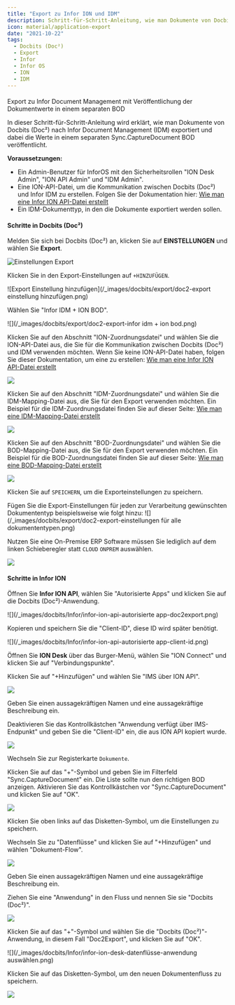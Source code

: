 ```yaml
---
title: "Export zu Infor ION und IDM"
description: Schritt-für-Schritt-Anleitung, wie man Dokumente von Docbits (Doc²) nach Infor Document Management (IDM) exportiert und dabei die Werte in einem separaten Sync.CaptureDocument BOD veröffentlicht.
icon: material/application-export
date: "2021-10-22"
tags:
  - Docbits (Doc²)
  - Export
  - Infor
  - Infor OS
  - ION
  - IDM
---
```


####
Export zu Infor Document Management mit Veröffentlichung der Dokumentwerte in einem separaten BOD

In dieser Schritt-für-Schritt-Anleitung wird erklärt, wie man Dokumente von Docbits (Doc²) nach Infor Document Management (IDM) exportiert und dabei die Werte in einem separaten Sync.CaptureDocument BOD veröffentlicht.

**Voraussetzungen:**

- Ein Admin-Benutzer für InforOS mit den Sicherheitsrollen "ION Desk Admin", "ION API Admin" und "IDM Admin".
- Eine ION-API-Datei, um die Kommunikation zwischen Docbits (Doc²) und Infor IDM zu erstellen. Folgen Sie der Dokumentation hier: [Wie man eine Infor ION API-Datei erstellt](/docbits/export/create-a-infor-ion-api-file/)
- Ein IDM-Dokumenttyp, in den die Dokumente exportiert werden sollen.

#### Schritte in Docbits (Doc²)

Melden Sie sich bei Docbits (Doc²) an, klicken Sie auf **EINSTELLUNGEN** und wählen Sie **Export**.

![Einstellungen Export](/_images/docbits/export/doc2-einstellungen-export.png)


Klicken Sie in den Export-Einstellungen auf `+HINZUFÜGEN`.

![Export Einstellung hinzufügen](/_images/docbits/export/doc2-export einstellung hinzufügen.png)


Wählen Sie "Infor IDM + ION BOD".

![](/_images/docbits/export/doc2-export-infor idm + ion bod.png)

Klicken Sie auf den Abschnitt "ION-Zuordnungsdatei" und wählen Sie die ION-API-Datei aus, die Sie für die Kommunikation zwischen Docbits (Doc²) und IDM verwenden möchten. Wenn Sie keine ION-API-Datei haben, folgen Sie dieser Dokumentation, um eine zu erstellen: [Wie man eine Infor ION API-Datei erstellt](/docbits/export/create-a-infor-ion-api-file/)

![](/_images/docbits/export/doc2-infor-ion-ion-zuordnungsdatei.png)

Klicken Sie auf den Abschnitt "IDM-Zuordnungsdatei" und wählen Sie die IDM-Mapping-Datei aus, die Sie für den Export verwenden möchten.
Ein Beispiel für die IDM-Zuordnungsdatei finden Sie auf dieser Seite: [Wie man eine IDM-Mapping-Datei erstellt](/docbits/export/how-to-create-a-idm-mapping-file/)

![](/_images/docbits/export/doc2-infor-ion-idm-zuordnungsdatei.png)

Klicken Sie auf den Abschnitt "BOD-Zuordnungsdatei" und wählen Sie die BOD-Mapping-Datei aus, die Sie für den Export verwenden möchten.
Ein Beispiel für die BOD-Zuordnungsdatei finden Sie auf dieser Seite: [Wie man eine BOD-Mapping-Datei erstellt](/docbits/export/how-to-create-a-bod-mapping-file/)

![](/_images/docbits/export/doc2-infor-ion-bod-zuordnungsdatei.png)

Klicken Sie auf `SPEICHERN`, um die Exporteinstellungen zu speichern.

Fügen Sie die Export-Einstellungen für jeden zur Verarbeitung gewünschten Dokumententyp beispielsweise wie folgt hinzu:
![](/_images/docbits/export/doc2-export-einstellungen für alle dokumententypen.png)

Nutzen Sie eine On-Premise ERP Software müssen Sie lediglich auf dem linken Schieberegler statt `CLOUD` `ONPREM` auswählen.

![](/_images/docbits/export/doc2-infor-schaltfläche-onprem.png)


#### Schritte in Infor ION

Öffnen Sie **Infor ION API**, wählen Sie "Autorisierte Apps" und klicken Sie auf die Docbits (Doc²)-Anwendung.

![](/_images/docbits/Infor/infor-ion-api-autorisierte app-doc2export.png)

Kopieren und speichern Sie die "Client-ID", diese ID wird später benötigt.

![](/_images/docbits/Infor/infor-ion-api-autorisierte app-client-id.png)

Öffnen Sie **ION Desk** über das Burger-Menü, wählen Sie "ION Connect" und klicken Sie auf "Verbindungspunkte".

Klicken Sie auf "+Hinzufügen" und wählen Sie "IMS über ION API".

![](/_images/docbits/Infor/infor-ion-desk-verbindungspunkte.png)

Geben Sie einen aussagekräftigen Namen und eine aussagekräftige Beschreibung ein.

Deaktivieren Sie das Kontrollkästchen "Anwendung verfügt über IMS-Endpunkt" und geben Sie die "Client-ID" ein, die aus ION API kopiert wurde.

![](/_images/docbits/Infor/infor-ion-desk-anwendungsverbindungspunkt.png)

Wechseln Sie zur Registerkarte `Dokumente`.

Klicken Sie auf das "+"-Symbol und geben Sie im Filterfeld "Sync.CaptureDocument" ein. Die Liste sollte nun den richtigen BOD anzeigen. Aktivieren Sie das Kontrollkästchen vor "Sync.CaptureDocument" und klicken Sie auf "OK".

![](/_images/docbits/Infor/infor-ion-desk-anwendungsverbindungspunkt-dokumente.png)

Klicken Sie oben links auf das Disketten-Symbol, um die Einstellungen zu speichern.


Wechseln Sie zu "Datenflüsse" und klicken Sie auf "+Hinzufügen" und wählen "Dokument-Flow".

![](/_images/docbits/Infor/infor-ion-desk-datenflüsse.png)

Geben Sie einen aussagekräftigen Namen und eine aussagekräftige Beschreibung ein.

Ziehen Sie eine "Anwendung" in den Fluss und nennen Sie sie "Docbits (Doc²)".

![](/_images/docbits/Infor/infor-ion-desk-datenflüsse-anwendung.png)

Klicken Sie auf das "+"-Symbol und wählen Sie die "Docbits (Doc²)"-Anwendung, in diesem Fall "Doc2Export", und klicken Sie auf "OK".

![](/_images/docbits/Infor/infor-ion-desk-datenflüsse-anwendung auswählen.png)

Klicken Sie auf das Disketten-Symbol, um den neuen Dokumentenfluss zu speichern.

![](/_images/docbits/Infor/infor-ion-desk-dokument-flow-speichern.png)